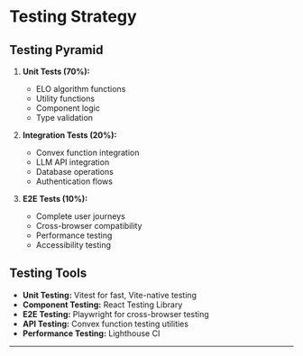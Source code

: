 # Testing Strategy

## Testing Pyramid

1. **Unit Tests (70%):**
   - ELO algorithm functions
   - Utility functions
   - Component logic
   - Type validation

2. **Integration Tests (20%):**
   - Convex function integration
   - LLM API integration
   - Database operations
   - Authentication flows

3. **E2E Tests (10%):**
   - Complete user journeys
   - Cross-browser compatibility
   - Performance testing
   - Accessibility testing

## Testing Tools

- **Unit Testing:** Vitest for fast, Vite-native testing
- **Component Testing:** React Testing Library
- **E2E Testing:** Playwright for cross-browser testing
- **API Testing:** Convex function testing utilities
- **Performance Testing:** Lighthouse CI

---
